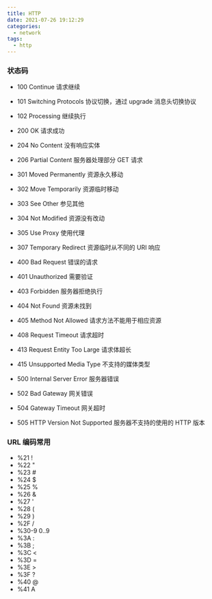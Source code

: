 ```yaml
---
title: HTTP
date: 2021-07-26 19:12:29
categories:
  - network
tags:
  - http
---
```


### 状态码

- 100 Continue 请求继续
- 101 Switching Protocols 协议切换，通过 upgrade 消息头切换协议
- 102 Processing 继续执行

- 200 OK 请求成功
- 204 No Content 没有响应实体
- 206 Partial Content 服务器处理部分 GET 请求

- 301 Moved Permanently 资源永久移动
- 302 Move Temporarily 资源临时移动
- 303 See Other 参见其他
- 304 Not Modified 资源没有改动
- 305 Use Proxy 使用代理
- 307 Temporary Redirect 资源临时从不同的 URI 响应

- 400 Bad Request 错误的请求
- 401 Unauthorized 需要验证
- 403 Forbidden 服务器拒绝执行
- 404 Not Found 资源未找到
- 405 Method Not Allowed 请求方法不能用于相应资源
- 408 Request Timeout 请求超时
- 413 Request Entity Too Large 请求体超长
- 415 Unsupported Media Type 不支持的媒体类型

- 500 Internal Server Error 服务器错误
- 502 Bad Gateway 网关错误
- 504 Gateway Timeout 网关超时
- 505 HTTP Version Not Supported 服务器不支持的使用的 HTTP 版本

### URL 编码常用

- %21 !
- %22 "
- %23 #
- %24 $
- %25 %
- %26 &
- %27 '
- %28 (
- %29 )
- %2F /
- %30-9 0..9
- %3A :
- %3B ;
- %3C <
- %3D =
- %3E >
- %3F ?
- %40 @
- %41 A

